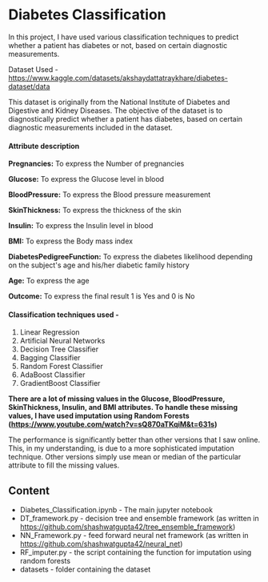 # Diabetes Classification
In this project, I have used various classification techniques to predict whether a patient has diabetes or not, based on certain diagnostic measurements.

Dataset Used - https://www.kaggle.com/datasets/akshaydattatraykhare/diabetes-dataset/data

This dataset is originally from the National Institute of Diabetes and Digestive and Kidney Diseases. The objective of the dataset is to diagnostically predict whether a patient has diabetes, based on certain diagnostic measurements included in the dataset.<br>
#### Attribute description 

<b>Pregnancies:</b> To express the Number of pregnancies

<b>Glucose:</b> To express the Glucose level in blood

<b>BloodPressure:</b> To express the Blood pressure measurement

<b>SkinThickness:</b> To express the thickness of the skin

<b>Insulin:</b> To express the Insulin level in blood

<b>BMI:</b> To express the Body mass index

<b>DiabetesPedigreeFunction:</b> To express the diabetes likelihood depending on the subject's age and his/her diabetic family history

<b>Age:</b> To express the age

<b>Outcome:</b> To express the final result 1 is Yes and 0 is No

#### Classification techniques used - 
1) Linear Regression
2) Artificial Neural Networks
3) Decision Tree Classifier
4) Bagging Classifier
5) Random Forest Classifier
6) AdaBoost Classifier
7) GradientBoost Classifier

<b> There are a lot of missing values in the Glucose, BloodPressure, SkinThickness, Insulin, and BMI attributes. To handle these missing values, I have used imputation using Random Forests (https://www.youtube.com/watch?v=sQ870aTKqiM&t=631s)</b> 

The performance is significantly better than other versions that I saw online. This, in my understanding, is due to a more sophisticated imputation technique. Other versions simply use mean or median of the particular attribute to fill the missing values.

## Content
- Diabetes_Classification.ipynb - The main jupyter notebook
- DT_framework.py - decision tree and ensemble framework (as written in https://github.com/shashwatgupta42/tree_ensemble_framework)
- NN_Framework.py - feed forward neural net framework (as written in https://github.com/shashwatgupta42/neural_net)
- RF_imputer.py - the script containing the function for imputation using random forests
- datasets - folder containing the dataset
